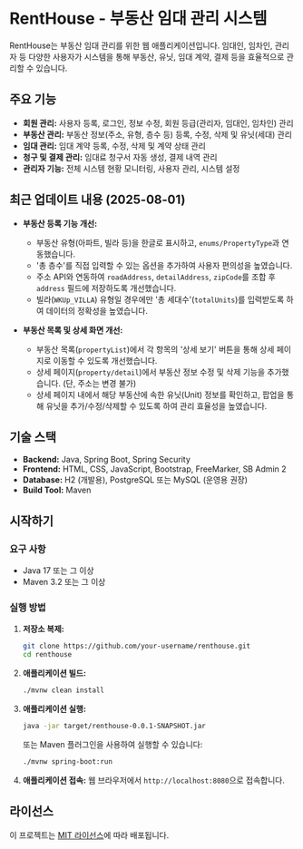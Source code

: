 # RentHouse - 부동산 임대 관리 시스템

RentHouse는 부동산 임대 관리를 위한 웹 애플리케이션입니다. 임대인, 임차인, 관리자 등 다양한 사용자가 시스템을 통해 부동산, 유닛, 임대 계약, 결제 등을 효율적으로 관리할 수 있습니다.

## 주요 기능

- **회원 관리:** 사용자 등록, 로그인, 정보 수정, 회원 등급(관리자, 임대인, 임차인) 관리
- **부동산 관리:** 부동산 정보(주소, 유형, 층수 등) 등록, 수정, 삭제 및 유닛(세대) 관리
- **임대 관리:** 임대 계약 등록, 수정, 삭제 및 계약 상태 관리
- **청구 및 결제 관리:** 임대료 청구서 자동 생성, 결제 내역 관리
- **관리자 기능:** 전체 시스템 현황 모니터링, 사용자 관리, 시스템 설정

## 최근 업데이트 내용 (2025-08-01)

- **부동산 등록 기능 개선:**
    - 부동산 유형(아파트, 빌라 등)을 한글로 표시하고, `enums/PropertyType`과 연동했습니다.
    - '총 층수'를 직접 입력할 수 있는 옵션을 추가하여 사용자 편의성을 높였습니다.
    - 주소 API와 연동하여 `roadAddress`, `detailAddress`, `zipCode`를 조합 후 `address` 필드에 저장하도록 개선했습니다.
    - 빌라(`WKUp_VILLA`) 유형일 경우에만 '총 세대수'(`totalUnits`)를 입력받도록 하여 데이터의 정확성을 높였습니다.

- **부동산 목록 및 상세 화면 개선:**
    - 부동산 목록(`propertyList`)에서 각 항목의 '상세 보기' 버튼을 통해 상세 페이지로 이동할 수 있도록 개선했습니다.
    - 상세 페이지(`property/detail`)에서 부동산 정보 수정 및 삭제 기능을 추가했습니다. (단, 주소는 변경 불가)
    - 상세 페이지 내에서 해당 부동산에 속한 유닛(Unit) 정보를 확인하고, 팝업을 통해 유닛을 추가/수정/삭제할 수 있도록 하여 관리 효율성을 높였습니다.

## 기술 스택

- **Backend:** Java, Spring Boot, Spring Security
- **Frontend:** HTML, CSS, JavaScript, Bootstrap, FreeMarker, SB Admin 2
- **Database:** H2 (개발용), PostgreSQL 또는 MySQL (운영용 권장)
- **Build Tool:** Maven

## 시작하기

### 요구 사항

- Java 17 또는 그 이상
- Maven 3.2 또는 그 이상

### 실행 방법

1.  **저장소 복제:**
    ```bash
    git clone https://github.com/your-username/renthouse.git
    cd renthouse
    ```

2.  **애플리케이션 빌드:**
    ```bash
    ./mvnw clean install
    ```

3.  **애플리케이션 실행:**
    ```bash
    java -jar target/renthouse-0.0.1-SNAPSHOT.jar
    ```
    또는 Maven 플러그인을 사용하여 실행할 수 있습니다:
    ```bash
    ./mvnw spring-boot:run
    ```

4.  **애플리케이션 접속:**
    웹 브라우저에서 `http://localhost:8080`으로 접속합니다.

## 라이선스

이 프로젝트는 [MIT 라이선스](LICENSE)에 따라 배포됩니다.